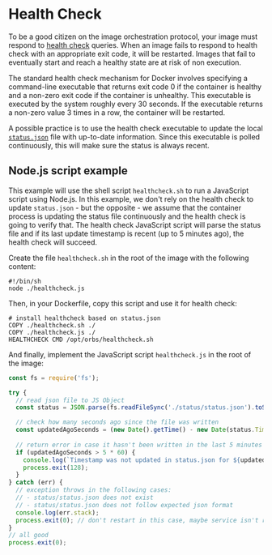 # Health Check

To be a good citizen on the image orchestration protocol, your image must respond to [health check](https://docs.docker.com/engine/reference/builder/#healthcheck) queries. When an image fails to respond to health check with an appropriate exit code, it will be restarted. Images that fail to eventually start and reach a healthy state are at risk of non execution.

The standard health check mechanism for Docker involves specifying a command-line executable that returns exit code 0 if the container is healthy and a non-zero exit code if the container is unhealthy. This executable is executed by the system roughly every 30 seconds. If the executable returns a non-zero value 3 times in a row, the container will be restarted.

A possible practice is to use the health check executable to update the local [`status.json`](status.json.md) file with up-to-date information. Since this executable is polled continuously, this will make sure the status is always recent.

## Node.js script example

This example will use the shell script `healthcheck.sh` to run a JavaScript script using Node.js. In this example, we don't rely on the health check to update `status.json` - but the opposite - we assume that the container process is updating the status file continuously and the health check is going to verify that. The health check JavaScript script will parse the status file and if its last update timestamp is recent (up to 5 minutes ago), the health check will succeed.&#x20;

Create the file `healthcheck.sh` in the root of the image with the following content:

```shell
#!/bin/sh
node ./healthcheck.js
```

Then, in your Dockerfile, copy this script and use it for health check:

```docker
# install healthcheck based on status.json
COPY ./healthcheck.sh ./
COPY ./healthcheck.js ./
HEALTHCHECK CMD /opt/orbs/healthcheck.sh
```

And finally, implement the JavaScript script `healthcheck.js` in the root of the image:

```javascript
const fs = require('fs');

try {
  // read json file to JS Object
  const status = JSON.parse(fs.readFileSync('./status/status.json').toString());

  // check how many seconds ago since the file was written
  const updatedAgoSeconds = (new Date().getTime() - new Date(status.Timestamp).getTime()) / 1000;
  
  // return error in case it hasn't been written in the last 5 minutes
  if (updatedAgoSeconds > 5 * 60) {
    console.log(`Timestamp was not updated in status.json for ${updatedAgoSeconds} seconds.`);
    process.exit(128);
  }
} catch (err) {
  // exception throws in the following cases:
  // - status/status.json does not exist
  // - status/status.json does not follow expected json format
  console.log(err.stack);
  process.exit(0); // don't restart in this case, maybe service isn't ready
}
// all good
process.exit(0);
```
